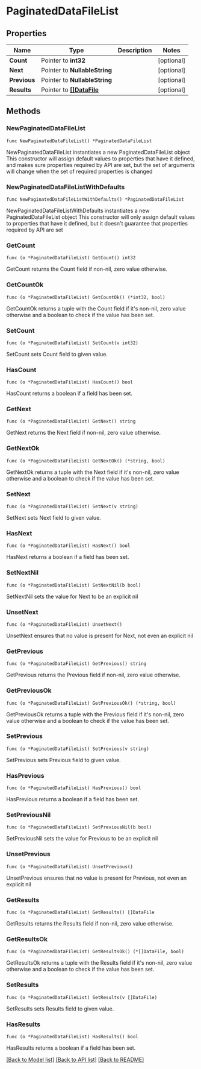 # PaginatedDataFileList

## Properties

Name | Type | Description | Notes
------------ | ------------- | ------------- | -------------
**Count** | Pointer to **int32** |  | [optional] 
**Next** | Pointer to **NullableString** |  | [optional] 
**Previous** | Pointer to **NullableString** |  | [optional] 
**Results** | Pointer to [**[]DataFile**](DataFile.md) |  | [optional] 

## Methods

### NewPaginatedDataFileList

`func NewPaginatedDataFileList() *PaginatedDataFileList`

NewPaginatedDataFileList instantiates a new PaginatedDataFileList object
This constructor will assign default values to properties that have it defined,
and makes sure properties required by API are set, but the set of arguments
will change when the set of required properties is changed

### NewPaginatedDataFileListWithDefaults

`func NewPaginatedDataFileListWithDefaults() *PaginatedDataFileList`

NewPaginatedDataFileListWithDefaults instantiates a new PaginatedDataFileList object
This constructor will only assign default values to properties that have it defined,
but it doesn't guarantee that properties required by API are set

### GetCount

`func (o *PaginatedDataFileList) GetCount() int32`

GetCount returns the Count field if non-nil, zero value otherwise.

### GetCountOk

`func (o *PaginatedDataFileList) GetCountOk() (*int32, bool)`

GetCountOk returns a tuple with the Count field if it's non-nil, zero value otherwise
and a boolean to check if the value has been set.

### SetCount

`func (o *PaginatedDataFileList) SetCount(v int32)`

SetCount sets Count field to given value.

### HasCount

`func (o *PaginatedDataFileList) HasCount() bool`

HasCount returns a boolean if a field has been set.

### GetNext

`func (o *PaginatedDataFileList) GetNext() string`

GetNext returns the Next field if non-nil, zero value otherwise.

### GetNextOk

`func (o *PaginatedDataFileList) GetNextOk() (*string, bool)`

GetNextOk returns a tuple with the Next field if it's non-nil, zero value otherwise
and a boolean to check if the value has been set.

### SetNext

`func (o *PaginatedDataFileList) SetNext(v string)`

SetNext sets Next field to given value.

### HasNext

`func (o *PaginatedDataFileList) HasNext() bool`

HasNext returns a boolean if a field has been set.

### SetNextNil

`func (o *PaginatedDataFileList) SetNextNil(b bool)`

 SetNextNil sets the value for Next to be an explicit nil

### UnsetNext
`func (o *PaginatedDataFileList) UnsetNext()`

UnsetNext ensures that no value is present for Next, not even an explicit nil
### GetPrevious

`func (o *PaginatedDataFileList) GetPrevious() string`

GetPrevious returns the Previous field if non-nil, zero value otherwise.

### GetPreviousOk

`func (o *PaginatedDataFileList) GetPreviousOk() (*string, bool)`

GetPreviousOk returns a tuple with the Previous field if it's non-nil, zero value otherwise
and a boolean to check if the value has been set.

### SetPrevious

`func (o *PaginatedDataFileList) SetPrevious(v string)`

SetPrevious sets Previous field to given value.

### HasPrevious

`func (o *PaginatedDataFileList) HasPrevious() bool`

HasPrevious returns a boolean if a field has been set.

### SetPreviousNil

`func (o *PaginatedDataFileList) SetPreviousNil(b bool)`

 SetPreviousNil sets the value for Previous to be an explicit nil

### UnsetPrevious
`func (o *PaginatedDataFileList) UnsetPrevious()`

UnsetPrevious ensures that no value is present for Previous, not even an explicit nil
### GetResults

`func (o *PaginatedDataFileList) GetResults() []DataFile`

GetResults returns the Results field if non-nil, zero value otherwise.

### GetResultsOk

`func (o *PaginatedDataFileList) GetResultsOk() (*[]DataFile, bool)`

GetResultsOk returns a tuple with the Results field if it's non-nil, zero value otherwise
and a boolean to check if the value has been set.

### SetResults

`func (o *PaginatedDataFileList) SetResults(v []DataFile)`

SetResults sets Results field to given value.

### HasResults

`func (o *PaginatedDataFileList) HasResults() bool`

HasResults returns a boolean if a field has been set.


[[Back to Model list]](../README.md#documentation-for-models) [[Back to API list]](../README.md#documentation-for-api-endpoints) [[Back to README]](../README.md)


